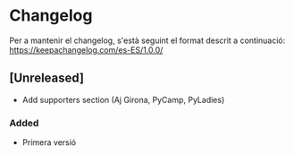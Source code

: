 # Changelog

Per a mantenir el changelog, s'està seguint el format descrit a continuació: https://keepachangelog.com/es-ES/1.0.0/

## [Unreleased]

- Add supporters section (Aj Girona, PyCamp, PyLadies)

### Added

- Primera versió
